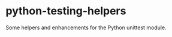 python-testing-helpers
======================

Some helpers and enhancements for the Python unittest module.